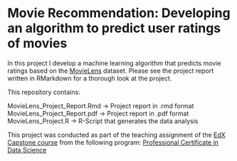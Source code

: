 # Movie Recommendation: Developing an algorithm to predict user ratings of movies
In this project I develop a machine learning algorithm that predicts movie ratings based on the [MovieLens](http://files.grouplens.org/datasets/movielens/ml-10m.zip) dataset.
Please see the project report written in RMarkdown for a thorough look at the project.

This repository contains:

MovieLens_Project_Report.Rmd -> Project report in .rmd format
MovieLens_Project_Report.pdf -> Project report in .pdf format
MovieLens_Project.R -> R-Script that generates the data analysis

This project was conducted as part of the teaching assignment of the [EdX Capstone course](https://www.edx.org/course/data-science-capstone) from the following program:
[Professional Certificate in Data Science](https://www.edx.org/professional-certificate/harvardx-data-science)
